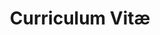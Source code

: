 ---
title: Curriculum Vitæ
layout: cv
actions:
  - label: "Download as PDF"
    icon: pdf
    url: "pages/images/MusauCV2022.pdf"
---